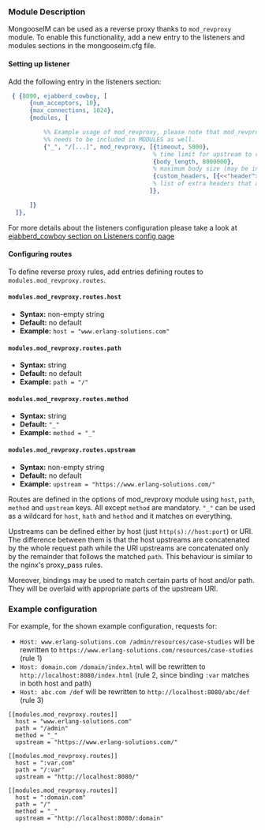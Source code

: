 ### Module Description

MongooseIM can be used as a reverse proxy thanks to `mod_revproxy` module. 
To enable this functionality, add a new entry to the listeners and modules sections in the mongooseim.cfg file.

#### Setting up listener

Add the following entry in the listeners section:

```Erlang
 { {8090, ejabberd_cowboy, [
      {num_acceptors, 10},
      {max_connections, 1024},
      {modules, [

          %% Example usage of mod_revproxy, please note that mod_revproxy
          %% needs to be included in MODULES as well.
          {"_", "/[...]", mod_revproxy, [{timeout, 5000},
                                         % time limit for upstream to respond
                                         {body_length, 8000000},
                                         % maximum body size (may be infinity)
                                         {custom_headers, [{<<"header">>,<<"value">>}]}
                                         % list of extra headers that are send to upstream
                                        ]},

      ]}
  ]},


```

For more details about the listeners configuration please take a look at [ejabberd_cowboy section on Listeners config page](../advanced-configuration/Listener-modules.md#ejabberd_cowboy)

#### Configuring routes

To define reverse proxy rules, add entries defining routes to `modules.mod_revproxy.routes`.

#### `modules.mod_revproxy.routes.host`
* **Syntax:** non-empty string
* **Default:** no default
* **Example:** `host = "www.erlang-solutions.com"`

#### `modules.mod_revproxy.routes.path`
* **Syntax:** string
* **Default:** no default
* **Example:** `path = "/"`

#### `modules.mod_revproxy.routes.method`
* **Syntax:** string
* **Default:** `"_"`
* **Example:** `method = "_"`

#### `modules.mod_revproxy.routes.upstream`
* **Syntax:** non-empty string
* **Default:** no default
* **Example:** `upstream = "https://www.erlang-solutions.com/"`

Routes are defined in the options of mod_revproxy module using `host`, `path`, 
`method` and `upstream` keys. All except `method` are mandatory.
`"_"` can be used as a wildcard for `host`, `hath` and `hethod` and it matches on everything.

Upstreams can be defined either by host (just `http(s)://host:port`) or URI.
The difference between them is that the host upstreams are concatenated by the 
whole request path while the URI upstreams are concatenated only by the remainder 
that follows the matched `path`.
This behaviour is similar to the nginx's proxy_pass rules.

Moreover, bindings may be used to match certain parts of host and/or path.
They will be overlaid with appropriate parts of the upstream URI.

### Example configuration

For example, for the shown example configuration, requests for:

* `Host: www.erlang-solutions.com /admin/resources/case-studies` will be rewritten to `https://www.erlang-solutions.com/resources/case-studies` (rule 1)
* `Host: domain.com /domain/index.html` will be rewritten to `http://localhost:8080/index.html` (rule 2, since binding `:var` matches in both host and path)
* `Host: abc.com /def` will be rewritten to `http://localhost:8080/abc/def` (rule 3)


```
[[modules.mod_revproxy.routes]]
  host = "www.erlang-solutions.com"
  path = "/admin" 
  method = "_"
  upstream = "https://www.erlang-solutions.com/"
  
[[modules.mod_revproxy.routes]]
  host = ":var.com"
  path = "/:var"
  upstream = "http://localhost:8080/"
  
[[modules.mod_revproxy.routes]]
  host = ":domain.com"
  path = "/"
  method = "_"
  upstream = "http://localhost:8080/:domain"
```
